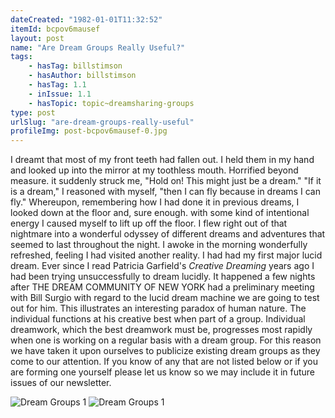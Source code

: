 ```yaml
---
dateCreated: "1982-01-01T11:32:52"
itemId: bcpov6mausef
layout: post
name: "Are Dream Groups Really Useful?"
tags:
    - hasTag: billstimson
    - hasAuthor: billstimson
    - hasTag: 1.1
    - inIssue: 1.1
    - hasTopic: topic~dreamsharing-groups
type: post
urlSlug: "are-dream-groups-really-useful"
profileImg: post-bcpov6mausef-0.jpg
---
```


I dreamt that most of my front teeth had fallen out. I held them in my hand and looked up into the mirror at my toothless mouth. Horrified beyond measure. it suddenly struck me, "Hold on! This might just be a dream."
"If it is a dream," I reasoned with myself, "then I can fly because in dreams I can fly." Whereupon, remembering how I had done it in previous dreams, I looked down at the floor and, sure enough. with some kind of intentional energy I caused myself to lift up off the floor. I flew right out of that nightmare into a wonderful odyssey of different dreams and adventures that seemed to last throughout the night. I awoke in the morning wonderfully refreshed, feeling I had visited another reality. I had had my first major lucid dream.
Ever since I read Patricia Garfield's _Creative Dreaming_ years ago I had been trying unsuccessfully to dream lucidly. It happened a few nights after THE DREAM COMMUNITY OF NEW YORK had a preliminary meeting with Bill Surgio with regard to the lucid dream machine we are going to test out for him. This illustrates an interesting paradox of human nature. The individual functions at his creative best when part of a group. Individual dreamwork, which the best dreamwork must be, progresses most rapidly when one is working on a regular basis with a dream group. For this reason we have taken it upon ourselves to publicize existing dream groups as they come to our attention. If you know of any that are not listed below or if you are forming one yourself please let us know so we may include it in future issues of our newsletter.

<img src="../images/post-bcpov6mausef-0.jpg" style="max-width:500px; height: auto; margin-bottom:0px" alt="Dream Groups 1"/>
<img src="../images/post-bcpov6mausef-1.jpg" style="max-width:500px; height: auto;" alt="Dream Groups 1"/>
